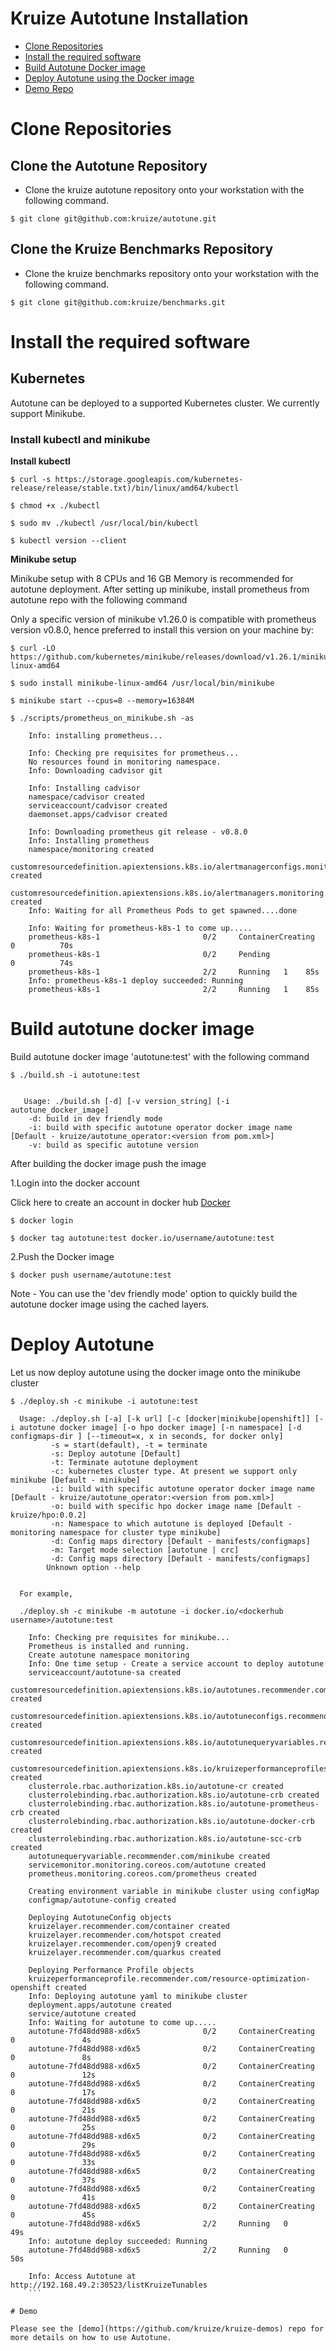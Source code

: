 # Kruize Autotune Installation

- [Clone Repositories](#Clone-Repositories)
- [Install the required software](#Install-the-required-software)
- [Build Autotune Docker image](#build-autotune-docker-image)
- [Deploy Autotune using the Docker image](#deploy-autotune)
- [Demo Repo](#demo)


# Clone Repositories

## Clone the Autotune Repository

- Clone the kruize autotune repository onto your workstation with the following command.
```
$ git clone git@github.com:kruize/autotune.git
```

## Clone the Kruize Benchmarks Repository 

- Clone the kruize benchmarks repository onto your workstation with the following command.
```
$ git clone git@github.com:kruize/benchmarks.git
```

# Install the required software

## Kubernetes

Autotune can be deployed to a supported Kubernetes cluster. We currently support Minikube.

### Install kubectl and minikube


**Install kubectl**

```
$ curl -s https://storage.googleapis.com/kubernetes-release/release/stable.txt)/bin/linux/amd64/kubectl
```

```
$ chmod +x ./kubectl
```

```
$ sudo mv ./kubectl /usr/local/bin/kubectl
```

```
$ kubectl version --client
```

**Minikube setup**

Minikube setup with 8 CPUs and 16 GB Memory is recommended for autotune deployment. After setting up minikube, install prometheus from autotune repo with the following command

Only a specific version of minikube v1.26.0 is compatible with prometheus version v0.8.0, hence preferred to install this version on
your machine by:

```
$ curl -LO https://github.com/kubernetes/minikube/releases/download/v1.26.1/minikube-linux-amd64
```

```
$ sudo install minikube-linux-amd64 /usr/local/bin/minikube
```

```
$ minikube start --cpus=8 --memory=16384M
```

```
$ ./scripts/prometheus_on_minikube.sh -as 

    Info: installing prometheus...
    
    Info: Checking pre requisites for prometheus...
    No resources found in monitoring namespace.
    Info: Downloading cadvisor git
    
    Info: Installing cadvisor
    namespace/cadvisor created
    serviceaccount/cadvisor created
    daemonset.apps/cadvisor created
    
    Info: Downloading prometheus git release - v0.8.0
    Info: Installing prometheus
    namespace/monitoring created
    customresourcedefinition.apiextensions.k8s.io/alertmanagerconfigs.monitoring.coreos.com created
    customresourcedefinition.apiextensions.k8s.io/alertmanagers.monitoring.coreos.com created
    Info: Waiting for all Prometheus Pods to get spawned....done
    
    Info: Waiting for prometheus-k8s-1 to come up.....
    prometheus-k8s-1                       0/2     ContainerCreating            0          70s
    prometheus-k8s-1                       0/2     Pending             0          74s
    prometheus-k8s-1                       2/2     Running   1    85s
    Info: prometheus-k8s-1 deploy succeeded: Running
    prometheus-k8s-1                       2/2     Running   1    85s
```

# Build autotune docker image

Build autotune docker image 'autotune:test' with the following command

```
$ ./build.sh -i autotune:test


   Usage: ./build.sh [-d] [-v version_string] [-i autotune_docker_image]
	-d: build in dev friendly mode
	-i: build with specific autotune operator docker image name [Default - kruize/autotune_operator:<version from pom.xml>]
	-v: build as specific autotune version

```

After building the docker image push the image

1.Login into the docker account

Click here to create an account in docker hub [Docker](https://hub.docker.com/)

```
$ docker login
```

```
$ docker tag autotune:test docker.io/username/autotune:test
```

2.Push the Docker image

```
$ docker push username/autotune:test
```

Note - You can use the 'dev friendly mode' option to quickly build the autotune docker image using the cached layers.


# Deploy Autotune

Let us now deploy autotune using the docker image onto the minikube cluster

```
$ ./deploy.sh -c minikube -i autotune:test

  Usage: ./deploy.sh [-a] [-k url] [-c [docker|minikube|openshift]] [-i autotune docker image] [-o hpo docker image] [-n namespace] [-d configmaps-dir ] [--timeout=x, x in seconds, for docker only]
         -s = start(default), -t = terminate
         -s: Deploy autotune [Default]
         -t: Terminate autotune deployment
         -c: kubernetes cluster type. At present we support only minikube [Default - minikube]
         -i: build with specific autotune operator docker image name [Default - kruize/autotune_operator:<version from pom.xml>]
         -o: build with specific hpo docker image name [Default - kruize/hpo:0.0.2]
         -n: Namespace to which autotune is deployed [Default - monitoring namespace for cluster type minikube]
         -d: Config maps directory [Default - manifests/configmaps]
         -m: Target mode selection [autotune | crc]
         -d: Config maps directory [Default - manifests/configmaps]
        Unknown option --help
        
 
  For example,
 
  ./deploy.sh -c minikube -m autotune -i docker.io/<dockerhub username>/autotune:test
    
    Info: Checking pre requisites for minikube...
    Prometheus is installed and running.
    Create autotune namespace monitoring
    Info: One time setup - Create a service account to deploy autotune
    serviceaccount/autotune-sa created
    customresourcedefinition.apiextensions.k8s.io/autotunes.recommender.com created
    customresourcedefinition.apiextensions.k8s.io/autotuneconfigs.recommender.com created
    customresourcedefinition.apiextensions.k8s.io/autotunequeryvariables.recommender.com created
    customresourcedefinition.apiextensions.k8s.io/kruizeperformanceprofiles.recommender.com created
    clusterrole.rbac.authorization.k8s.io/autotune-cr created
    clusterrolebinding.rbac.authorization.k8s.io/autotune-crb created
    clusterrolebinding.rbac.authorization.k8s.io/autotune-prometheus-crb created
    clusterrolebinding.rbac.authorization.k8s.io/autotune-docker-crb created
    clusterrolebinding.rbac.authorization.k8s.io/autotune-scc-crb created
    autotunequeryvariable.recommender.com/minikube created
    servicemonitor.monitoring.coreos.com/autotune created
    prometheus.monitoring.coreos.com/prometheus created
    
    Creating environment variable in minikube cluster using configMap
    configmap/autotune-config created
    
    Deploying AutotuneConfig objects
    kruizelayer.recommender.com/container created
    kruizelayer.recommender.com/hotspot created
    kruizelayer.recommender.com/openj9 created
    kruizelayer.recommender.com/quarkus created
    
    Deploying Performance Profile objects
    kruizeperformanceprofile.recommender.com/resource-optimization-openshift created
    Info: Deploying autotune yaml to minikube cluster
    deployment.apps/autotune created
    service/autotune created
    Info: Waiting for autotune to come up.....
    autotune-7fd48dd988-xd6x5              0/2     ContainerCreating   0               4s
    autotune-7fd48dd988-xd6x5              0/2     ContainerCreating   0               8s
    autotune-7fd48dd988-xd6x5              0/2     ContainerCreating   0               12s
    autotune-7fd48dd988-xd6x5              0/2     ContainerCreating   0               17s
    autotune-7fd48dd988-xd6x5              0/2     ContainerCreating   0               21s
    autotune-7fd48dd988-xd6x5              0/2     ContainerCreating   0               25s
    autotune-7fd48dd988-xd6x5              0/2     ContainerCreating   0               29s
    autotune-7fd48dd988-xd6x5              0/2     ContainerCreating   0               33s
    autotune-7fd48dd988-xd6x5              0/2     ContainerCreating   0               37s
    autotune-7fd48dd988-xd6x5              0/2     ContainerCreating   0               41s
    autotune-7fd48dd988-xd6x5              0/2     ContainerCreating   0               45s
    autotune-7fd48dd988-xd6x5              2/2     Running   0               49s
    Info: autotune deploy succeeded: Running
    autotune-7fd48dd988-xd6x5              2/2     Running   0               50s
    
    Info: Access Autotune at http://192.168.49.2:30523/listKruizeTunables
    ```
    
# Demo

Please see the [demo](https://github.com/kruize/kruize-demos) repo for more details on how to use Autotune.
